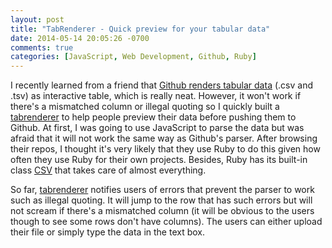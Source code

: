 ```yaml
---
layout: post
title: "TabRenderer - Quick preview for your tabular data"
date: 2014-05-14 20:05:26 -0700
comments: true
categories: [JavaScript, Web Development, Github, Ruby]
---
```


I recently learned from a friend that [Github renders tabular data](https://help.github.com/articles/rendering-csv-and-tsv-data) (.csv and .tsv) as interactive table, which is really neat. However, it won't work if there's a mismatched column or illegal quoting so I quickly built a [tabrenderer](http://tabrenderer.herokuapp.com/) to help people preview their data before pushing them to Github. At first, I was going to use JavaScript to parse the data but was afraid that it will not work the same way as Github's parser. After browsing their repos, I thought it's very likely that they use Ruby to do this given how often they use Ruby for their own projects. <!--more-->Besides, Ruby has its built-in class [CSV](http://ruby-doc.org/stdlib-1.9.2/libdoc/csv/rdoc/CSV.html) that takes care of almost everything.  

So far, [tabrenderer](http://tabrenderer.herokuapp.com/) notifies users of errors that prevent the parser to work such as illegal quoting. It will jump to the row that has such errors but will not scream if there's a mismatched column (it will be obvious to the users though to see some rows don't have columns). The users can either upload their file or simply type the data in the text box.
